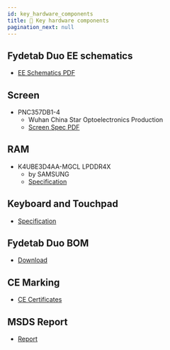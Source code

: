 ```yaml
---
id: key_hardware_components
title: 🔩 Key hardware components
pagination_next: null
---
```

## Fydetab Duo EE schematics

- [EE Schematics PDF](/img/Fydetab_Duo_Schematic.pdf)

## Screen

- PNC357DB1-4
  - Wuhan China Star Optoelectronics Production
  - [Screen Spec PDF](/img/PNC357DB1.pdf)

## RAM

- K4UBE3D4AA-MGCL LPDDR4X
  - by SAMSUNG
  - [Specification](/img/B2BM-B31589-00.pdf)

## Keyboard and Touchpad

 - [Specification](/img/Keyboard_Specification.pdf)

## Fydetab Duo BOM

- [Download](/img/Fydetab_BOM.xlsx)

## CE Marking

- [CE Certificates](/img/Fydetab_Duo_CE.rar)

## MSDS Report

- [Report](/img/U317599PHV-3S1P_MSDS.pdf)